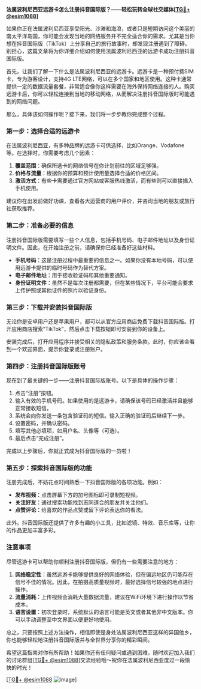 **法属波利尼西亚远游卡怎么注册抖音国际版？——轻松玩转全球社交媒体[[TG💪+ @esim1088](https://t.me/s/esim1088)]**

如果你正在法属波利尼西亚享受阳光、沙滩和海浪，或者只是短期访问这个美丽的南太平洋岛国，你可能会发现当地的网络服务并不完全适合你的需求。尤其是当你想在抖音国际版（TikTok）上分享自己的旅行故事时，却发现注册遇到了障碍。别担心，这篇文章将为你详细介绍如何使用法属波利尼西亚的远游卡成功注册抖音国际版。

首先，让我们了解一下什么是法属波利尼西亚的远游卡。远游卡是一种预付费SIM卡，专为游客设计，支持4G LTE网络，可以在多个国家和地区使用。这种卡通常提供一定的数据流量套餐，非常适合像你这样需要在海外保持网络连接的人。购买远游卡后，你可以轻松连接到当地的移动网络，从而解决注册抖音国际版时可能遇到的网络问题。

那么，具体该如何操作呢？接下来，我们将一步步教你完成整个过程。

### 第一步：选择合适的远游卡

在法属波利尼西亚，有多种品牌的远游卡可供选择，比如Orange、Vodafone等。在选择时，你需要考虑几个因素：

1. **覆盖范围**：确保所选卡的网络信号在你计划前往的区域足够强。
2. **价格与流量**：根据你的预算和预计使用量选择合适的价格区间。
3. **激活方式**：有些卡需要通过官方网站或客服热线激活，而有些则可以直接插入手机使用。

建议你在出发前做好功课，查看各大运营商的用户评价，并咨询当地的朋友或旅行社获取推荐。

### 第二步：准备必要的信息

注册抖音国际版需要填写一些个人信息，包括手机号码、电子邮件地址以及身份证明文件。因此，在开始注册之前，请确保你已经准备好这些材料。

- **手机号码**：这是注册过程中最重要的信息之一。如果你没有本地号码，可以使用远游卡提供的临时号码作为替代方案。
- **电子邮件地址**：用于接收验证码和其他重要通知。
- **身份证明文件**：虽然不是每次注册都需要，但在某些情况下，平台可能会要求上传护照或其他证件的照片以验证身份。

### 第三步：下载并安装抖音国际版

无论你是安卓用户还是苹果用户，都可以从官方应用商店免费下载抖音国际版。打开应用商店搜索“TikTok”，然后点击下载按钮即可安装到你的设备上。

安装完成后，打开应用程序并接受相关的隐私政策和服务条款。此时，你应该会看到一个欢迎界面，提示你登录或注册账户。

### 第四步：注册抖音国际版账号

现在到了最关键的一步——注册抖音国际版账号。以下是具体的操作步骤：

1. 点击“注册”按钮。
2. 输入有效的手机号码。如果使用的是远游卡，请确保该号码已经激活并且能够正常接收短信。
3. 系统会向你发送一条包含验证码的短信。输入正确的验证码后继续下一步。
4. 设置密码，并确认密码。
5. 填写其他必填项，如用户名、头像等（可选）。
6. 最后点击“完成注册”。

完成以上步骤后，你就正式成为抖音国际版的一员啦！

### 第五步：探索抖音国际版的功能

注册完成后，不妨花点时间熟悉一下抖音国际版的各项功能。例如：

- **发布视频**：点击屏幕下方的加号图标即可录制短视频。
- **关注好友**：通过搜索功能找到志同道合的朋友并关注他们。
- **点赞评论**：给喜欢的作品点赞或留下评论表达你的看法。

此外，抖音国际版还提供了许多有趣的小工具，比如滤镜、特效、音乐库等，让你的作品更加丰富多彩。

### 注意事项

尽管远游卡可以帮助你顺利注册抖音国际版，但仍有一些需要注意的地方：

1. **网络稳定性**：虽然远游卡能够提供良好的网络体验，但在偏远地区仍可能存在信号不佳的情况。因此，在拍摄高质量视频时，最好选择信号较强的地点进行操作。
2. **流量消耗**：上传视频会消耗大量数据流量，建议在WiFi环境下进行操作以节省成本。
3. **语言设置**：初次登录时，系统默认的语言可能是英文或者其他非中文版本。你可以手动调整至中文界面以便更好地使用。

总之，只要按照上述方法操作，相信即使是身处法属波利尼西亚这样的异国他乡，你也能够轻松地注册抖音国际版并与全世界分享你的精彩瞬间。

希望这篇指南对你有所帮助！如果你还有任何疑问或遇到困难，随时欢迎加入我们的讨论群组[[TG💪+ @esim1088](https://t.me/s/esim1088)]交流经验哦～祝你在法属波利尼西亚度过一段愉快的时光！

[[TG💪+ @esim1088](https://t.me/s/esim1088) ![Image](https://i.postimg.cc/4NQfJmqS/Snipaste-2025-05-13-00-14-12.png)]